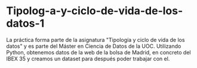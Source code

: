 # Tipolog-a-y-ciclo-de-vida-de-los-datos-1
La práctica forma parte de la asignatura "Tipología y ciclo de vida de los datos" y es parte del Máster en Ciencia de Datos de la UOC. Utilizando Python, obtenemos datos de la web de la bolsa de Madrid, en concreto del IBEX 35 y creamos un dataset para después poder trabajar con el.
